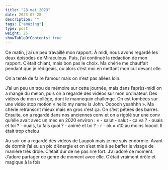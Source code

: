 ```yaml
---
title: "28 mai 2023"
date: 2023-05-28
description: ""
tags: ["amazing"]
type: post
weight: 25
showTableOfContents: true
---
```


Ce matin, j’ai un peu travaillé mon rapport. À midi, nous avons regardé les deux épisodes de Miraculous. Puis, j’ai continué la rédaction de mon rapport. C’était chiant, mais bon pas le choix. Ma chérie me chauffait pendant que je rédigeais, ou alors c’est moi en mettant mon cul devant elle.

On a tenté de faire l’amour mais on n’est pas allées loin.

J’ai un peu un trou de mémoire sur cette journée, mais dans l’après-midi on a mangé du melon, puis on a regardé des vidéos sur mon ordinateur. Des vidéos de mon collège, dont le mannequin challenge. On est tombées sur une vidéo stop motion « hello my name is John. Oooooh yeahhhh ». Ma chérie retranscrit mieux mais en gros c’est ça. On s’est pétées des barres. Ensuite, on a regardé dans nos anciennes conv et on a rigolé sur une conv qu’elle avait avec un mec en 2020 environ : « - salut - salut - ça va ? - ouais et toi ? - ouais, tu fais quoi ? - animé et toi ? - r - ok » x10 au moins looool. Il était trop chelou

Au soir on a regardé des vidéos de Laupok mais je me suis endormie. Avant de dormir j’ai eu un pic d’énergie et on s’est mis à se baffer le visage de manière très drôle. C’était dur de ne pas rire fort. J’ai adoré ce moment. J’adore partager ce genre de moment avec elle. C’était vraiment drôle et magique à la fois